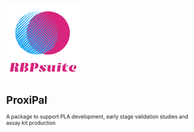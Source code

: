 ![alt text](https://github.com/jeffsmith8/RBPsuite/blob/master/RBPsuite%20logo.png?raw=true)

# ProxiPal
A package to support PLA development, early stage validation studies and assay kit production
